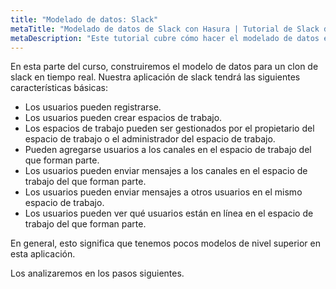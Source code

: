 ```yaml
---
title: "Modelado de datos: Slack"
metaTitle: "Modelado de datos de Slack con Hasura | Tutorial de Slack de autenticación de Hasura"
metaDescription: "Este tutorial cubre cómo hacer el modelado de datos en Postgres y crear tablas utilizando la consola de Hasura para un clon de Slack"
---
```


En esta parte del curso, construiremos el modelo de datos para un clon de slack en tiempo real. Nuestra aplicación de slack tendrá las siguientes características básicas:

- Los usuarios pueden registrarse.
- Los usuarios pueden crear espacios de trabajo.
- Los espacios de trabajo pueden ser gestionados por el propietario del espacio de trabajo o el administrador del espacio de trabajo.
- Pueden agregarse usuarios a los canales en el espacio de trabajo del que forman parte.
- Los usuarios pueden enviar mensajes a los canales en el espacio de trabajo del que forman parte.
- Los usuarios pueden enviar mensajes a otros usuarios en el mismo espacio de trabajo.
- Los usuarios pueden ver qué usuarios están en línea en el espacio de trabajo del que forman parte.

En general, esto significa que tenemos pocos modelos de nivel superior en esta aplicación.

Los analizaremos en los pasos siguientes.
